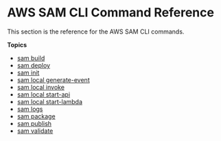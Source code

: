 # AWS SAM CLI Command Reference<a name="serverless-sam-cli-command-reference"></a>

This section is the reference for the AWS SAM CLI commands\.

**Topics**
+ [sam build](sam-cli-command-reference-sam-build.md)
+ [sam deploy](sam-cli-command-reference-sam-deploy.md)
+ [sam init](sam-cli-command-reference-sam-init.md)
+ [sam local generate\-event](sam-cli-command-reference-sam-local-generate-event.md)
+ [sam local invoke](sam-cli-command-reference-sam-local-invoke.md)
+ [sam local start\-api](sam-cli-command-reference-sam-local-start-api.md)
+ [sam local start\-lambda](sam-cli-command-reference-sam-local-start-lambda.md)
+ [sam logs](sam-cli-command-reference-sam-logs.md)
+ [sam package](sam-cli-command-reference-sam-package.md)
+ [sam publish](sam-cli-command-reference-sam-publish.md)
+ [sam validate](sam-cli-command-reference-sam-validate.md)